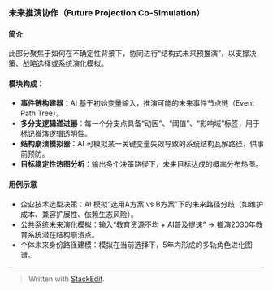 ﻿###  未来推演协作（Future Projection Co-Simulation）

#### 简介

此部分聚焦于如何在不确定性背景下，协同进行“结构式未来预推演”，以支撑决策、战略选择或系统演化模拟。

#### 模块构成：

* **事件链构建器**：AI 基于初始变量输入，推演可能的未来事件节点链（Event Path Tree）。
* **多分支逻辑递进器**：每一个分支点具备“动因”、“阈值”、“影响域”标签，用于标记推演逻辑透明性。
* **结构崩溃模拟器**：AI 可模拟某一关键变量失效导致的系统结构瓦解路径，供事前预防。
* **目标稳定性热图分析**：输出多个决策路径下，未来目标达成的概率分布热图。

#### 用例示意

* 企业技术选型决策：AI 模拟“选用A方案 vs B方案”下的未来路径分歧（如维护成本、兼容扩展性、依赖生态风险）。
* 公共系统未来演化模拟：输入“教育资源不均 + AI普及提速” → 推演2030年教育系统潜在结构崩溃点。
* 个体未来身份路径建模：模拟在当前选择下，5年内形成的多轨角色进化图谱。

---


> Written with [StackEdit](https://stackedit.io/).
